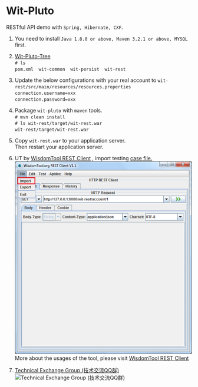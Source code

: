 # Wit-Pluto
RESTful API demo with `Spring, Hibernate, CXF`.

1. You need to install `Java 1.8.0 or above, Maven 3.2.1 or above, MYSQL` first.<br/>

2. [Wit-Pluto-Tree](https://github.com/witpool/wit-pluto/blob/master/Wit-Pluto-Tree.txt)<br/>
`# ls` <br/>
`pom.xml  wit-common  wit-persist  wit-rest` <br/>
3. Update the below configurations with your real account to `wit-rest/src/main/resources/resources.properties`<br/>
`connection.username=xxx`<br/>
`connection.password=xxx`<br/>

4. Package `wit-pluto` with `maven` tools.<br/>
`# mvn clean install`<br/>
`# ls wit-rest/target/wit-rest.war`<br/>
`wit-rest/target/wit-rest.war`<br/>

5. Copy `wit-rest.war` to your application server.<br/>
Then restart your application server.

6. UT by [WisdomTool REST Client](https://github.com/wisdomtool/rest-client/blob/master/restclient-1.1.jar)
, import testing [case file.](https://github.com/witpool/wit-pluto/blob/master/Wit-Pluto-Cases.json)
![image](https://github.com/witpool/wit-pluto/blob/master/Wit-RESTClient.png)<br/>
More about the usages of the tool, please visit [WisdomTool REST Client](https://github.com/wisdomtool/rest-client)<br/>

7. [Technical Exchange Group (技术交流QQ群)](https://github.com/wisdomtool/rest-client/blob/master/images/qq-group.png)<br/>
![Technical Exchange Group (技术交流QQ群)](https://github.com/wisdomtool/rest-client/blob/master/images/qq-group.png)
